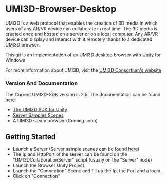 # UMI3D-Browser-Desktop
UMI3D is a web protocol that enables the creation of 3D media in which users of any AR/VR device can collaborate in real time. The 3D media is created once and hosted on a server or on a local computer. Any AR/VR device can display and interact with it remotely thanks to a dedicated UMI3D browser. 

This git is an implementation of an UMI3D desktop browser with [Unity](https://unity.com) for Windows

For more information about UMI3D, visit the [UMI3D Consortium's website](https://umi3d-consortium.org)

### Version And Documentation

The Current UMI3D-SDK version is 2.5.
The documentation can be found [here](https://umi3d.github.io/UMI3D-SDK/index.html).

* [The UMI3D SDK for Unity](https://github.com/UMI3D/UMI3D-SDK)
* [Server Samples Scenes](https://github.com/UMI3D/UMI3D-Samples)
* A UMI3D steam browser (Coming soon)

## Getting Started
* Launch a Server (Server sample scenes can be found [here](https://github.com/UMI3D/UMI3D-Samples))
* The Ip and HttpPort of the server can be found on the "UMI3DCollaborationServer" script (usualy on the "Server" node)
* Launch the Browser Unity Project.
* Launch the "Connection" Scene and fill up the Ip, the Port and a login.
* Click on "Connection"
